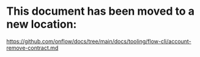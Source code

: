 # This document has been moved to a new location:

https://github.com/onflow/docs/tree/main/docs/tooling/flow-cli/account-remove-contract.md
